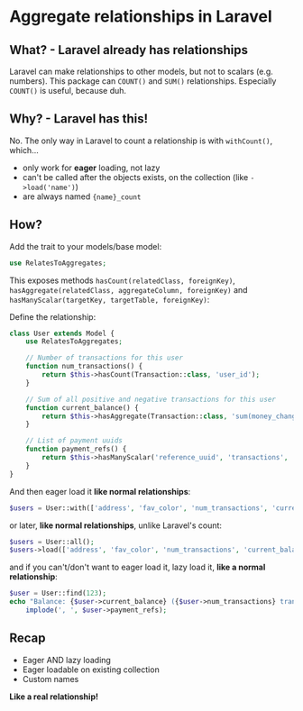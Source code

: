 Aggregate relationships in Laravel
====

What? - Laravel already has relationships
----

Laravel can make relationships to other models, but not to scalars (e.g. numbers). This package can `COUNT()` and
`SUM()` relationships. Especially `COUNT()` is useful, because duh.

Why? - Laravel has this!
----

No. The only way in Laravel to count a relationship is with `withCount()`, which...

- only work for **eager** loading, not lazy
- can't be called after the objects exists, on the collection (like `->load('name')`)
- are always named `{name}_count`

How?
----

Add the trait to your models/base model:

```php
use RelatesToAggregates;
```

This exposes methods `hasCount(relatedClass, foreignKey)`, `hasAggregate(relatedClass, aggregateColumn, foreignKey)` and `hasManyScalar(targetKey, targetTable, foreignKey)`:

Define the relationship:

```php
class User extends Model {
	use RelatesToAggregates;

	// Number of transactions for this user
	function num_transactions() {
		return $this->hasCount(Transaction::class, 'user_id');
	}

	// Sum of all positive and negative transactions for this user
	function current_balance() {
		return $this->hasAggregate(Transaction::class, 'sum(money_change)', 'user_id');
	}

	// List of payment uuids
	function payment_refs() {
		return $this->hasManyScalar('reference_uuid', 'transactions', 'user_id');
	}
}
```

And then eager load it **like normal relationships**:

```php
$users = User::with(['address', 'fav_color', 'num_transactions', 'current_balance', 'payment_refs'])->get();
```

or later, **like normal relationships**, unlike Laravel's count:

```php
$users = User::all();
$users->load(['address', 'fav_color', 'num_transactions', 'current_balance', 'payment_refs']);
```

and if you can't/don't want to eager load it, lazy load it, **like a normal relationship**:

```php
$user = User::find(123);
echo "Balance: {$user->current_balance} ({$user->num_transactions} transactions): " .
	implode(', ', $user->payment_refs);
```

Recap
----

- Eager AND lazy loading
- Eager loadable on existing collection
- Custom names

**Like a real relationship!**
